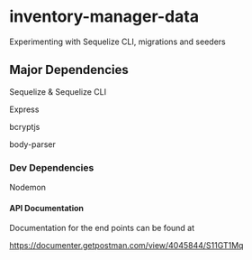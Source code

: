 # inventory-manager-data

Experimenting with Sequelize CLI, migrations and seeders

## Major Dependencies
Sequelize & Sequelize CLI

Express

bcryptjs

body-parser

### Dev Dependencies
Nodemon

#### API Documentation
Documentation for the end points can be found at

https://documenter.getpostman.com/view/4045844/S11GT1Mq